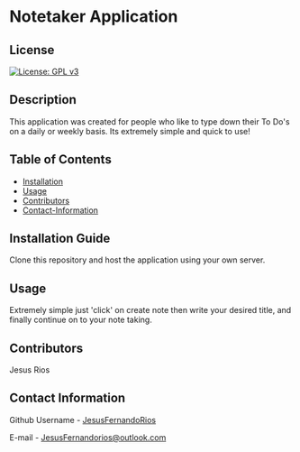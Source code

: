 # Notetaker Application            
## License 
[![License: GPL v3](https://img.shields.io/badge/License-GPL%20v3-blue.svg)](http://www.gnu.org/licenses/gpl-3.0)                                 

## Description
This application was created for people who like to type down their To Do's on a daily or weekly basis. Its extremely simple and quick to use!

## Table of Contents
* [Installation](#Installation-Guide)
* [Usage](#Usage)
* [Contributors](#Contributors)
* [Contact-Information](#contact-Information)

## Installation Guide
Clone this repository and host the application using your own server.
        
## Usage
Extremely simple just 'click' on create note then write your desired title, and finally continue on to your note taking.
        
## Contributors
Jesus Rios

## Contact Information
Github Username - [JesusFernandoRios](http://github.com/JesusFernandoRios)

E-mail - JesusFernandorios@outlook.com

